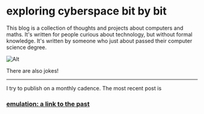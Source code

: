 # exploring cyberspace bit by bit

This blog is a collection of thoughts and projects about computers and maths. It's written for people curious about technology, but without formal knowledge. It's written by someone who just about passed their computer science degree. 

![Alt](/pictures/hello_world_piet.png#center "hello world!")

There are also jokes!

---

I try to publish on a monthly cadence. The most recent post is

### [emulation: a link to the past](/post/zelda)

